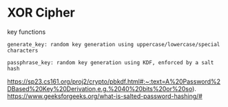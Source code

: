 # XOR Cipher

key functions
```
generate_key: random key generation using uppercase/lowercase/special characters
```

```
passphrase_key: random key generation using KDF, enforced by a salt hash
```
https://sp23.cs161.org/proj2/crypto/pbkdf.html#:~:text=A%20Password%2DBased%20Key%20Derivation,e.g.%2040%20bits%20or%20so).
https://www.geeksforgeeks.org/what-is-salted-password-hashing/#
